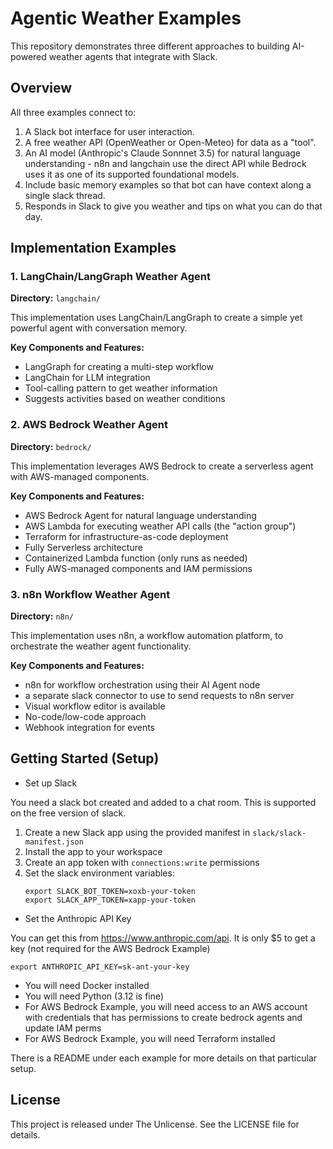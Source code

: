 # Agentic Weather Examples

This repository demonstrates three different approaches to building AI-powered weather agents that integrate with Slack.

## Overview

All three examples connect to:
1. A Slack bot interface for user interaction.
2. A free weather API (OpenWeather or Open-Meteo) for data as a "tool".
3. An AI model (Anthropic's Claude Sonnnet 3.5) for natural language understanding - n8n and langchain use the direct API while Bedrock uses it as one of its supported foundational models.
4. Include basic memory examples so that bot can have context along a single slack thread.
5. Responds in Slack to give you weather and tips on what you can do that day.

## Implementation Examples

### 1. LangChain/LangGraph Weather Agent

**Directory:** `langchain/`

This implementation uses LangChain/LangGraph to create a simple yet powerful agent with conversation memory.

**Key Components and Features:**
- LangGraph for creating a multi-step workflow
- LangChain for LLM integration
- Tool-calling pattern to get weather information
- Suggests activities based on weather conditions

### 2. AWS Bedrock Weather Agent

**Directory:** `bedrock/`

This implementation leverages AWS Bedrock to create a serverless agent with AWS-managed components.

**Key Components and Features:**
- AWS Bedrock Agent for natural language understanding
- AWS Lambda for executing weather API calls (the "action group")
- Terraform for infrastructure-as-code deployment
- Fully Serverless architecture
- Containerized Lambda function (only runs as needed)
- Fully AWS-managed components and IAM permissions

### 3. n8n Workflow Weather Agent

**Directory:** `n8n/`

This implementation uses n8n, a workflow automation platform, to orchestrate the weather agent functionality.

**Key Components and Features:**
- n8n for workflow orchestration using their AI Agent node
- a separate slack connector to use to send requests to n8n server
- Visual workflow editor is available
- No-code/low-code approach
- Webhook integration for events

## Getting Started (Setup)

- Set up Slack

You need a slack bot created and added to a chat room. This is supported on the free version of slack.

1. Create a new Slack app using the provided manifest in `slack/slack-manifest.json`
2. Install the app to your workspace
3. Create an app token with `connections:write` permissions
4. Set the slack environment variables:
   ```
   export SLACK_BOT_TOKEN=xoxb-your-token
   export SLACK_APP_TOKEN=xapp-your-token
   ```

- Set the Anthropic API Key

You can get this from https://www.anthropic.com/api. It is only $5 to get a key (not required for the AWS Bedrock Example)

   ```
   export ANTHROPIC_API_KEY=sk-ant-your-key
   ```

- You will need Docker installed
- You will need Python (3.12 is fine)
- For AWS Bedrock Example, you will need access to an AWS account with credentials that has permissions to create bedrock agents and update IAM perms
- For AWS Bedrock Example, you will need Terraform installed

There is a README under each example for more details on that particular setup.

## License

This project is released under The Unlicense. See the LICENSE file for details.